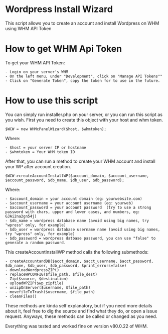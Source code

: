 # Wordpress Install Wizard
This script allows you to create an account and install Wordpress on WHM using WHM API Token

# How to get WHM Api Token
To get your WHM API Token:

    - Login on your server's WHM
    - On the left menu, under "Development", click on "Manage API Tokens""
    - Click on "Generate Token", copy the token for to use in the future.
    
# How to use this script
You can simply run installer.php on your server, or you can run this script as you wish.
First you need to create this object with your host and whm token.

	$WCW = new WHMcPanelWizard($host, $whmtoken);

Where:

    - $host = your server IP or hostname
    - $whmtoken = Your WHM token ID
    
After that, you can run a method to create your WHM account and install your WP after account creation.

	$WCW->createAccountInstallWP($account_domain, $account_username, $account_password, $db_name, $db_user, $db_password);

Where:

	- $account_domain = your account domain (eg: yourwebsite.com)
    - $account_username = your account username (eg: yourweb)
    - $account_password = your account password  (try to use a strong password with chars, upper and lower cases, and numbers, eg: GJAi2na2gn54j)
    - $db_name = wordpress database name (avoid using big names, try "wpress" only, for example)
    - $db_user = wordpress database username name (avoid using big names, try "wpress" only, for example)
    - $db_password = wordpress datbase password, you can use "false" to generate a random password.
    
This createAccountInstallWP method calls the following submethods:

    - createAccountandDB($acct_domain, $acct_username, $acct_password, $db_name, $db_user, $db_password, $print_errors=false)
    - downloadWordpressZIP()
    - replaceWPCONFIG($file_path, $file_dest)
    - Zip($source, $destination)
    - uploadWPZIP($wp_zipfile)
    - unzipOnServer($username, $file_path)
    - movefileToTrash($username, $file_path)
    - cleanFiles()
    
These methods are kinda self explanatory, but if you need more details about it, feel free to dig the source and find what they do, or open a issue request.
Anyways, these methods can be called or changed as you need.

Everything was tested and worked fine on version v80.0.22 of WHM.

